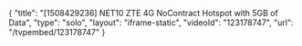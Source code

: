 {
    "title": "[1508429236] NET10 ZTE 4G NoContract Hotspot with 5GB of Data",
    "type": "solo",
    "layout": "iframe-static",
    "videoId": "123178747",
    "url": "\/tvpembed\/123178747"
}